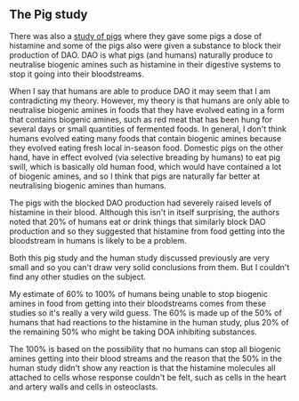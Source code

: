 ## The Pig study

There was also a [study of pigs](https://www.ncbi.nlm.nih.gov/pubmed/3134804) where they gave some pigs a dose of histamine and some of the pigs also were given a substance to block their production of DAO. DAO is what pigs (and humans) naturally produce to neutralise biogenic amines such as histamine in their digestive systems to stop it going into their bloodstreams. 

When I say that humans are able to produce DAO it may seem that I am contradicting my theory. However, my theory is that humans are only able to neutralise biogenic amines in foods that they have evolved eating in a form that contains biogenic amines, such as red meat that has been hung for several days or small quantities of fermented foods. In general, I don't think humans evolved eating many foods that contain biogenic amines because they evolved eating fresh local in-season food. Domestic pigs on the other hand, have in effect evolved (via selective breading by humans) to eat pig swill, which is basically old human food, which would have contained a lot of biogenic amines, and so I think that pigs are naturally far better at neutralising biogenic amines than humans.

The pigs with the blocked DAO production had severely raised levels of histamine in their blood. Although this isn't in itself surprising, the authors noted that 20% of humans eat or drink things that similarly block DAO production and so they suggested that histamine from food getting into the bloodstream in humans is likely to be a problem.

Both this pig study and the human study discussed previously are very small and so you can't draw very solid conclusions from them. But I couldn't find any other studies on the subject. 

My estimate of 60% to 100% of humans being unable to stop biogenic amines in food from getting into their bloodstreams comes from these studies so it's really a very wild guess. The 60% is made up of the 50% of humans that had reactions to the histamine in the human study, plus 20% of the remaining 50% who might be taking DOA inhibiting substances. 

The 100% is based on the possibility that no humans can stop all biogenic amines getting into their blood streams and the reason that the 50% in the human study didn't show any reaction is that the histamine molecules all attached to cells whose response couldn't be felt, such as cells in the heart and artery walls and cells in osteoclasts.


